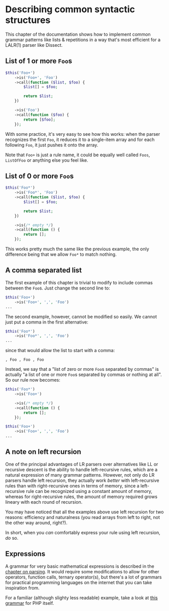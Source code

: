 Describing common syntactic structures
======================================

This chapter of the documentation shows how to implement common
grammar patterns like lists & repetitions in a way that's most efficient
for a LALR(1) parser like Dissect.

List of 1 or more `Foo`s
------------------------

```php
$this('Foo+')
    ->is('Foo+', 'Foo')
    ->call(function ($list, $foo) {
        $list[] = $foo;

        return $list;
    })

    ->is('Foo')
    ->call(function ($foo) {
        return [$foo];
    });
```

With some practice, it's very easy to see how this works: when the
parser recognizes the first `Foo`, it reduces it to a single-item array
and for each following `Foo`, it just pushes it onto the array.

Note that `Foo+` is just a rule name, it could be equally well called
`Foos`, `ListOfFoo` or anything else you feel like.

List of 0 or more `Foo`s
------------------------

```php
$this('Foo*')
    ->is('Foo*', 'Foo')
    ->call(function ($list, $foo) {
        $list[] = $foo;

        return $list;
    })

    ->is(/* empty */)
    ->call(function () {
        return [];
    });
```

This works pretty much the same like the previous example, the only
difference being that we allow `Foo*` to match nothing.

A comma separated list
----------------------

The first example of this chapter is trivial to modify to include
commas between the `Foo`s. Just change the second line to:

```php
$this('Foo+')
    ->is('Foo+', ',', 'Foo')
...
```

The second example, however, cannot be modified so easily. We cannot
just put a comma in the first alternative:

```php
$this('Foo*')
    ->is('Foo*', ',', 'Foo')
...
```

since that would allow the list to start with a comma:

    , Foo , Foo , Foo

Instead, we say that a "list of zero or more `Foo`s
separated by commas" is actually "a list of one or more `Foo`s separated
by commas or nothing at all". So our rule now becomes:

```php
$this('Foo*')
    ->is('Foo+')

    ->is(/* empty */)
    ->call(function () {
        return [];
    });

$this('Foo+')
    ->is('Foo+', ',', 'Foo')
...
```

A note on left recursion
------------------------

One of the principal advantages of LR parsers over alternatives like LL
or recursive descent is the ability to handle left-recursive rules,
which are a natural expression of many grammar patterns. However, not
only do LR parsers handle left recursion, they actually work *better*
with left-recursive rules than with right-recursive ones in terms of
memory, since a left-recursive rule can be recognized using a constant
amount of memory, whereas for right-recursive rules, the amount of
memory required grows lineary with each round of recursion.

You may have noticed that all the examples above use left recursion for
two reasons: efficiency and naturalness (you read arrays from left to
right, not the other way around, right?).

In short, when you *can* comfortably express your rule using left recursion,
*do* so.

Expressions
-----------

A grammar for very basic mathematical expressions is described in the
[chapter on parsing][arith]. It would require some modifications to allow
for other operators, function calls, ternary operator(s), but there's a
lot of grammars for practical programming languages on the internet that
you can take inspiration from.

For a familiar (although slighty less readable) example, take a look
at [this grammar][php-grammar] for PHP itself.

[php-grammar]: https://github.com/php/php-src/blob/master/Zend/zend_language_parser.y
[arith]: parsing.md#example-parsing-mathematical-expressions
